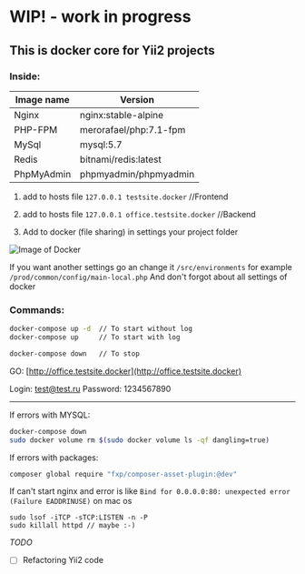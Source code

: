 # WIP! - work in progress

## This is docker core for Yii2 projects 

### Inside: 

Image name | Version
------------ | -------------
Nginx | nginx:stable-alpine
PHP-FPM | merorafael/php:7.1-fpm
MySql | mysql:5.7
Redis | bitnami/redis:latest
PhpMyAdmin | phpmyadmin/phpmyadmin

1. add to hosts file `127.0.0.1 testsite.docker` //Frontend

1. add to hosts file `127.0.0.1 office.testsite.docker` //Backend

2. Add to docker (file sharing) in settings your project folder

![Image of Docker](https://image.prntscr.com/image/C5r_SEtQS5_XaMBe6tDtyQ.png)

If you want another settings go an change it `/src/environments`
for example `/prod/common/config/main-local.php`
And don't forgot about all settings of docker

### Commands:
```bash
docker-compose up -d  // To start without log
docker-compose up     // To start with log

docker-compose down   // To stop
```

GO: [http://office.testsite.docker](http://office.testsite.docker)

Login: test@test.ru
Password: 1234567890

--------------------------------------------------------------------
If errors with MYSQL:
```bash
docker-compose down
sudo docker volume rm $(sudo docker volume ls -qf dangling=true)
```

If errors with packages:
```bash
composer global require "fxp/composer-asset-plugin:@dev"
```

If can't start nginx and error is like `Bind for 0.0.0.0:80: unexpected error (Failure EADDRINUSE)` on mac os 
```
sudo lsof -iTCP -sTCP:LISTEN -n -P
sudo killall httpd // maybe :-)
```
*TODO*

- [ ]  Refactoring Yii2 code
